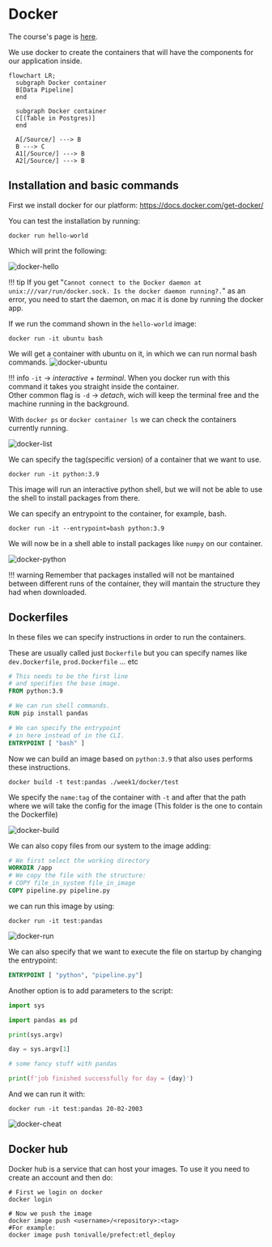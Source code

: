 # Docker

The course's page is [here](https://github.com/DataTalksClub/data-engineering-zoomcamp/tree/main/week_1_basics_n_setup/2_docker_sql).

We use docker to create the containers that will have the components for our application inside.

```mermaid
flowchart LR;
  subgraph Docker container
  B[Data Pipeline]
  end

  subgraph Docker container
  C[(Table in Postgres)]
  end

  A[/Source/] ---> B
  B ---> C
  A1[/Source/] ---> B
  A2[/Source/] ---> B
```

## Installation and basic commands

First we install docker for our platform: https://docs.docker.com/get-docker/

You can test the installation by running:

```properties
docker run hello-world
```
Which will print the following:

![docker-hello](./images/docker-hello.png)

!!! tip
    If you get "`Cannot connect to the Docker daemon at unix:///var/run/docker.sock. Is the docker daemon running?.`" as an error, you need to start the daemon, on mac it is done by running the docker app. 

If we run the command shown in the `hello-world` image:
```properties
docker run -it ubuntu bash
```
We will get a container with ubuntu on it, in which we can run normal bash commands.
![docker-ubuntu](./images/docker-ubuntu.png)

!!! info
    `-it` -> _interactive_ + _terminal_. When you docker run with this command it takes you straight inside the container.\
    Other common flag is `-d` -> _detach_, wich will keep the terminal free and the machine running in the background.

With `docker ps` or `docker container ls` we can check the containers currently running.

![docker-list](./images/docker-list.png)

We can specify the tag(specific version) of a container that we want to use.
```
docker run -it python:3.9
```
This image will run an interactive python shell, but we will not be able to use the shell to install packages from there. 

We can specify an entrypoint to the container, for example, bash.

```properties
docker run -it --entrypoint=bash python:3.9
```
We will now be in a shell able to install packages like `numpy` on our container.

![docker-python](./images/docker-python.png)

!!! warning
    Remember that packages installed will not be mantained between different runs of the container, they will mantain the structure they had when downloaded.

## Dockerfiles
In these files we can specify instructions in order to run the containers. 

These are usually called just `Dockerfile` but you can specify names like `dev.Dockerfile`, `prod.Dockerfile` ... etc

```Dockerfile
# This needs to be the first line
# and specifies the base image.
FROM python:3.9

# We can run shell commands.
RUN pip install pandas

# We can specify the entrypoint 
# in here instead of in the CLI.
ENTRYPOINT [ "bash" ]
```

Now we can build an image based on `python:3.9` that also uses performs these instructions.

```properties
docker build -t test:pandas ./week1/docker/test
```
We specify the `name:tag` of the container with `-t` and after that the path where we will take the config for the image (This folder is the one to contain the Dockerfile)

![docker-build](./images/docker-build.png)

We can also copy files from our system to the image adding:

```Dockerfile
# We first select the working directory
WORKDIR /app
# We copy the file with the structure:
# COPY file_in_system file_in_image
COPY pipeline.py pipeline.py
```

we can run this image by using:
```properties
docker run -it test:pandas
```

![docker-run](./images/docker-run.png)

We can also specify that we want to execute the file on startup by changing the entrypoint:
```Dockerfile
ENTRYPOINT [ "python", "pipeline.py"]
```

Another option is to add parameters to the script:
```python
import sys

import pandas as pd

print(sys.argv)

day = sys.argv[1]

# some fancy stuff with pandas

print(f'job finished successfully for day = {day}')
```
And we can run it with:
```properties
docker run -it test:pandas 20-02-2003
```

![docker-cheat](./images/dockercheatsheet.png)

## Docker hub 

Docker hub is a service that can host your images. To use it you need to create an account and then do:

```properties
# First we login on docker
docker login

# Now we push the image
docker image push <username>/<repository>:<tag>
#For example:
docker image push tonivalle/prefect:etl_deploy
```